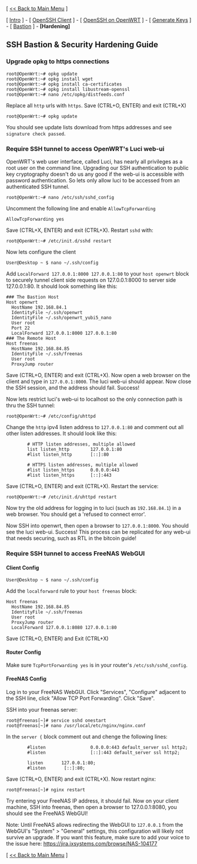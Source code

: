 [ [<< Back to Main Menu](https://github.com/seth586/guides/blob/master/README.md) ]

[ [Intro](README.md) ] - [ [OpenSSH Client](1_install_client.md) ] - [ [OpenSSH on OpenWRT](2_install_openssh.md) ] - [ [Generate Keys](3_keys.md) ] - [ [Bastion](4_bastion.md) ] - **[Hardening]**

## SSH Bastion & Security Hardening Guide
### Upgrade opkg to https connections
```
root@OpenWrt:~# opkg update
root@OpenWrt:~# opkg install wget
root@OpenWrt:~# opkg install ca-certificates
root@OpenWrt:~# opkg install libustream-openssl
root@OpenWrt:~# nano /etc/opkg/distfeeds.conf
```
Replace all `http` urls with `https`. Save (CTRL+O, ENTER) and exit (CTRL+X)
```
root@OpenWrt:~# opkg update
```
You should see update lists download from https addresses and see `signature check passed`.

### Require SSH tunnel to access OpenWRT's Luci web-ui
OpenWRT's web user interface, called Luci, has nearly all privileges as a root user on the command line. Upgrading our SSH authentication to public key cryptography doesn't do us any good if the web-ui is accessible with password authentication. So lets only allow luci to be accessed from an authenticated SSH tunnel.

```
root@OpenWrt:~# nano /etc/ssh/sshd_config
```
Uncomment the following line and enable `AllowTcpForwarding`
```
AllowTcpForwarding yes
```
Save (CTRL+X, ENTER) and exit (CTRL+X). Restart `sshd` with:
```
root@OpenWrt:~# /etc/init.d/sshd restart
```

Now lets configure the client
```
User@Desktop ~ $ nano ~/.ssh/config
```
Add `LocalForward 127.0.0.1:8000 127.0.0.1:80` to your `host openwrt` block to securely tunnel client side requests on 127.0.0.1:8000 to server side 127.0.0.1:80. It should look something like this:
```
### The Bastion Host
Host openwrt
  HostName 192.168.84.1
  IdentityFile ~/.ssh/openwrt
  IdentityFile ~/.ssh/openwrt_yubi5_nano
  User root
  Port 22
  LocalForward 127.0.0.1:8000 127.0.0.1:80
### The Remote Host
Host freenas
  HostName 192.168.84.85
  IdentityFile ~/.ssh/freenas
  User root
  ProxyJump router
```
Save (CTRL+O, ENTER) and exit (CTRL+X). Now open a web browser on the client and type in `127.0.0.1:8000`. The luci web-ui should appear. Now close the SSH session, and the address should fail. Success!

Now lets restrict luci's web-ui to localhost so the only connection path is thru the SSH tunnel:
```
root@OpenWrt:~# /etc/config/uhttpd
```
Change the `http` ipv4 listen address to `127.0.0.1:80` and comment out all other listen addresses. It should look like this:
```
        # HTTP listen addresses, multiple allowed
        list listen_http        127.0.0.1:80
        #list listen_http       [::]:80

        # HTTPS listen addresses, multiple allowed
        #list listen_https      0.0.0.0:443
        #list listen_https      [::]:443
```
Save (CTRL+O, ENTER) and exit (CTRL+X). Restart the service:
```
root@OpenWrt:~# /etc/init.d/uhttpd restart
```
Now try the old address for logging in to luci (such as `192.168.84.1`) in a web browser. You should get a 'refused to connect error'. 

Now SSH into openwrt, then open a browser to `127.0.0.1:8000`. You should see the luci web-ui. Success! This process can be replicated for any web-ui that needs securing, such as RTL in the bitcoin guide!

### Require SSH tunnel to access FreeNAS WebGUI
#### Client Config
```
User@Desktop ~ $ nano ~/.ssh/config
```
Add the `localforward` rule to your `host freenas` block:
```
Host freenas
  HostName 192.168.84.85
  IdentityFile ~/.ssh/freenas
  User root
  ProxyJump router
  LocalForward 127.0.0.1:8080 127.0.0.1:80
```
Save (CTRL+O, ENTER) and Exit (CTRL+X)

#### Router Config
Make sure `TcpPortForwarding yes` is in your router's `/etc/ssh/sshd_config`.

#### FreeNAS Config
Log in to your FreeNAS WebGUI. Click "Services", "Configure" adjacent to the SSH line, click "Allow TCP Port Forwarding". Click "Save".

SSH into your freenas server:
```
root@freenas[~]# service sshd onestart
root@freenas[~]# nano /usr/local/etc/nginx/nginx.conf
```
In the `server {` block comment out and chenge the following lines:
```
        #listen                 0.0.0.0:443 default_server ssl http2;
        #listen                 [::]:443 default_server ssl http2;
        
        listen       127.0.0.1:80;
        #listen       [::]:80;
```
Save (CTRL+O, ENTER) and exit (CTRL+X). Now restart nginx:
```
root@freenas[~]# nginx restart
```
Try entering your FreeNAS IP address, it should fail. Now on your client machine, SSH into freenas, then open a browser to 127.0.0.1:8080, you should see the FreeNAS WebGUI!

Note: Until FreeNAS allows redirecting the WebGUI to `127.0.0.1` from the WebGUI's "System" > "General" settings, this configuration will likely not survive an upgrade. If you want this feature, make sure to add your voice to the issue here: https://jira.ixsystems.com/browse/NAS-104177


[ [<< Back to Main Menu](https://github.com/seth586/guides/blob/master/README.md) ]
